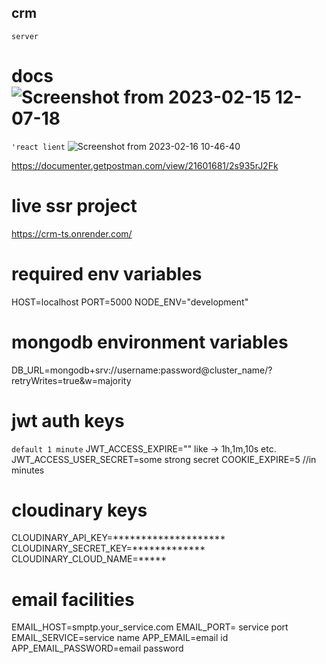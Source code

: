 ## crm
`server`
# docs![Screenshot from 2023-02-15 12-07-18](https://user-images.githubusercontent.com/45355788/218951629-0e24495a-138a-444a-8d02-cf476b363efc.png)
`'react lient`
![Screenshot from 2023-02-16 10-46-40](https://user-images.githubusercontent.com/45355788/219303012-462f4d44-eef3-4960-b405-4617d82e17ab.png)

https://documenter.getpostman.com/view/21601681/2s935rJ2Fk

# live ssr project
https://crm-ts.onrender.com/
# required env variables
HOST=localhost
PORT=5000
NODE_ENV="development"

# mongodb environment variables
DB_URL=mongodb+srv://username:password@cluster_name/?retryWrites=true&w=majority

# jwt auth keys
`default 1 minute`
JWT_ACCESS_EXPIRE="" like -> 1h,1m,10s etc.
JWT_ACCESS_USER_SECRET=some strong secret
COOKIE_EXPIRE=5 //in minutes

# cloudinary keys
CLOUDINARY_API_KEY=********************
CLOUDINARY_SECRET_KEY=*************
CLOUDINARY_CLOUD_NAME=*****

# email facilities
EMAIL_HOST=smptp.your_service.com
EMAIL_PORT= service port
EMAIL_SERVICE=service name
APP_EMAIL=email id
APP_EMAIL_PASSWORD=email password

